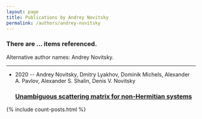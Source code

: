 ```yaml
---
layout: page
title: Publications by Andrey Novitsky
permalink: /authors/andrey-novitsky
---
```


<h3 id="number-posts">There are ... items referenced.</h3>
<p id='info-authors'>Alternative author names: Andrey Novitsky.</p>
<hr />
<ul class="post-list">
<li><span class='post-meta'>2020 -- Andrey Novitsky, Dmitry Lyakhov, Dominik Michels, Alexander A. Pavlov, Alexander S. Shalin, Denis V. Novitsky</span><h3><a class='post-link' href="{{ site.baseurl }}/unambiguous-scattering-matrix-for-non-hermitian-systems">Unambiguous scattering matrix for non-Hermitian systems</a></h3></li>

</ul>
{% include count-posts.html %}
